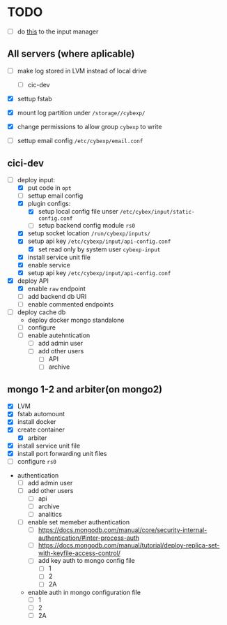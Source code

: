 # TODO

- [ ] do [this](https://unix.stackexchange.com/a/503064) to the input manager 

## All servers (where aplicable)

- [ ] make log stored in LVM instead of local drive
   - [ ] cic-dev
- [x] settup fstab
- [x] mount log partition under `/storage//cybexp/`
- [x] change permissions to allow group `cybexp` to write 
- [ ] settup email config `/etc/cybexp/email.conf`



## cici-dev 

- [ ] deploy input:
   - [x] put code in `opt` 
   - [ ] settup email config
   - [x] plugin configs:   
      - [x] setup local config file unser `/etc/cybex/input/static-config.conf`
      - [ ] setup backend config module `rs0`
   - [x] setup socket location `/run/cybexp/inputs/`
   - [x] setup api key `/etc/cybexp/input/api-config.conf`
      -[x] set read only by system user `cybexp-input`
   - [x] install service unit file 
   - [x] enable service 
   - [x] setup api key `/etc/cybexp/input/api-config.conf`

- [x] deploy API
   - [x] enable `raw` endpoint
   - [ ] add backend db URI
   - [ ] enable commented endpoints

- [ ] deploy cache db
   - deploy docker mongo standalone
   - [ ] configure
   - [ ] enable autehntication
      - [ ] add admin user
      - [ ] add other users
         - [ ] API
         - [ ] archive

## mongo 1-2 and arbiter(on mongo2)

- [x] LVM
- [x] fstab automount
- [x] install docker
- [x] create container
   - [x] arbiter
- [x] install service unit file
- [x] install port forwarding unit files
- [ ] configure `rs0`
- authentication
   - [ ] add admin user 
   - [ ] add other users
      - [ ] api
      - [ ] archive
      - [ ] analitics
   - [ ] enable set memeber authentication
      - [ ] https://docs.mongodb.com/manual/core/security-internal-authentication/#inter-process-auth
      - [ ] https://docs.mongodb.com/manual/tutorial/deploy-replica-set-with-keyfile-access-control/
      - [ ] add key auth to mongo config file
         - [ ] 1
         - [ ] 2
         - [ ] 2A
   - enable auth in mongo configuration file
      - [ ] 1
      - [ ] 2
      - [ ] 2A
